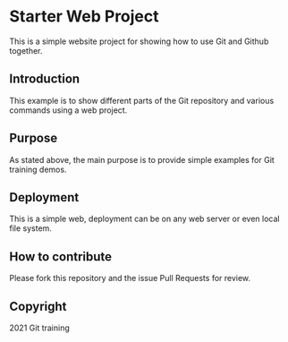 # Starter Web Project

This is a simple website project for showing how to use Git and Github together.


## Introduction

This example is to show different parts of the Git repository and various commands using a web project.

## Purpose

As stated above, the main purpose is to provide simple examples for Git training demos.

## Deployment

This is a simple web, deployment can be on any web server or even local file system.

## How to contribute

Please fork this repository and the issue Pull Requests for review.

## Copyright

2021 Git training
